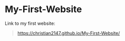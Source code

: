 # My-First-Website
Link to my first website:

> https://christian2147.github.io/My-First-Website/


